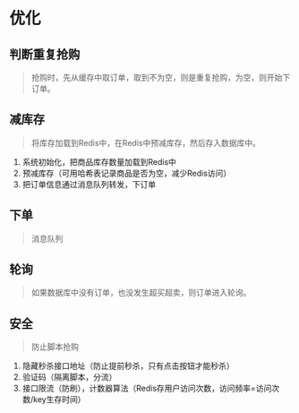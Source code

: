 # 优化

## 判断重复抢购

> 抢购时，先从缓存中取订单，取到不为空，则是重复抢购，为空，则开始下订单。


## 减库存

> 将库存加载到Redis中，在Redis中预减库存，然后存入数据库中。


1. 系统初始化，把商品库存数量加载到Redis中
2. 预减库存（可用哈希表记录商品是否为空，减少Redis访问）
3. 把订单信息通过消息队列转发，下订单

## 下单

> 消息队列


## 轮询

> 如果数据库中没有订单，也没发生超买超卖，则订单进入轮询。


## 安全

> 防止脚本抢购


1. 隐藏秒杀接口地址（防止提前秒杀，只有点击按钮才能秒杀）
2. 验证码（隔离脚本，分流）
3. 接口限流（防刷），计数器算法（Redis存用户访问次数，访问频率=访问次数/key生存时间）



